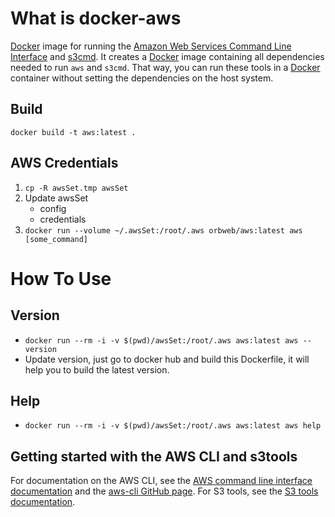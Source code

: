 # What is docker-aws

[Docker](https://docker.io) image for running the [Amazon Web Services Command Line Interface](http://aws.amazon.com/cli/) and [s3cmd](https://github.com/s3tools/s3cmd). It creates a [Docker](https://docker.io) image containing all dependencies needed to run `aws` and `s3cmd`. That way, you can run these tools in a [Docker](https://docker.io) container without setting the dependencies on the host system.

## Build
`docker build -t aws:latest .`

## AWS Credentials
1. `cp -R awsSet.tmp awsSet`
2. Update awsSet
    - config
    - credentials
3. `docker run --volume ~/.awsSet:/root/.aws orbweb/aws:latest aws [some_command]`

# How To Use

## Version
- `docker run --rm -i -v $(pwd)/awsSet:/root/.aws aws:latest aws --version`
- Update version, just go to docker hub and build this Dockerfile, it will help you to build the latest version.

## Help
- `docker run --rm -i -v $(pwd)/awsSet:/root/.aws aws:latest aws help`


## Getting started with the AWS CLI and s3tools
For documentation on the AWS CLI, see the [AWS command line interface documentation](http://aws.amazon.com/documentation/cli/) and the [aws-cli GitHub page](https://github.com/aws/aws-cli). For S3 tools, see the [S3 tools documentation](http://s3tools.org/usage).
